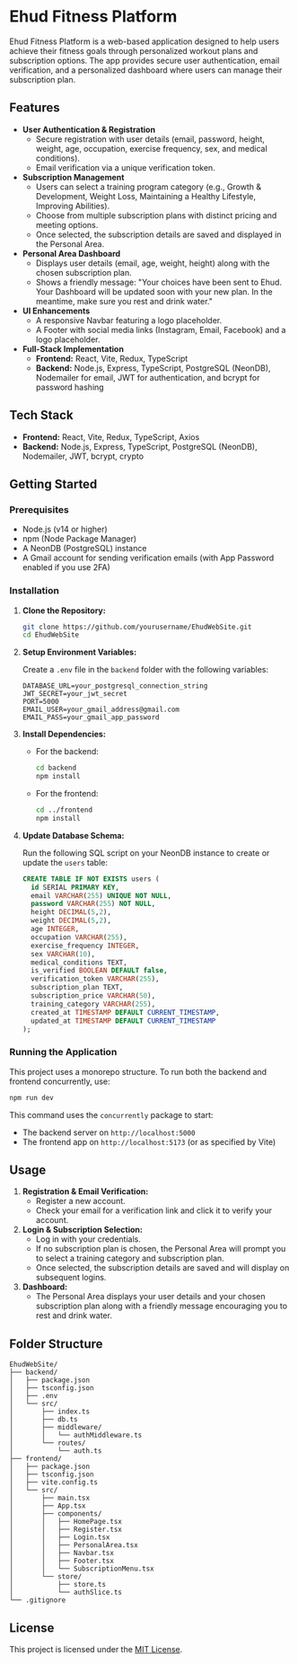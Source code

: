 # Ehud Fitness Platform

Ehud Fitness Platform is a web-based application designed to help users achieve their fitness goals through personalized workout plans and subscription options. The app provides secure user authentication, email verification, and a personalized dashboard where users can manage their subscription plan.

## Features

- **User Authentication & Registration**
  - Secure registration with user details (email, password, height, weight, age, occupation, exercise frequency, sex, and medical conditions).
  - Email verification via a unique verification token.
- **Subscription Management**
  - Users can select a training program category (e.g., Growth & Development, Weight Loss, Maintaining a Healthy Lifestyle, Improving Abilities).
  - Choose from multiple subscription plans with distinct pricing and meeting options.
  - Once selected, the subscription details are saved and displayed in the Personal Area.
- **Personal Area Dashboard**
  - Displays user details (email, age, weight, height) along with the chosen subscription plan.
  - Shows a friendly message: "Your choices have been sent to Ehud. Your Dashboard will be updated soon with your new plan. In the meantime, make sure you rest and drink water."
- **UI Enhancements**
  - A responsive Navbar featuring a logo placeholder.
  - A Footer with social media links (Instagram, Email, Facebook) and a logo placeholder.
- **Full-Stack Implementation**
  - **Frontend:** React, Vite, Redux, TypeScript
  - **Backend:** Node.js, Express, TypeScript, PostgreSQL (NeonDB), Nodemailer for email, JWT for authentication, and bcrypt for password hashing

## Tech Stack

- **Frontend:** React, Vite, Redux, TypeScript, Axios
- **Backend:** Node.js, Express, TypeScript, PostgreSQL (NeonDB), Nodemailer, JWT, bcrypt, crypto

## Getting Started

### Prerequisites

- Node.js (v14 or higher)
- npm (Node Package Manager)
- A NeonDB (PostgreSQL) instance
- A Gmail account for sending verification emails (with App Password enabled if you use 2FA)

### Installation

1. **Clone the Repository:**

   ```bash
   git clone https://github.com/yourusername/EhudWebSite.git
   cd EhudWebSite
   ```

2. **Setup Environment Variables:**

   Create a `.env` file in the `backend` folder with the following variables:

   ```env
   DATABASE_URL=your_postgresql_connection_string
   JWT_SECRET=your_jwt_secret
   PORT=5000
   EMAIL_USER=your_gmail_address@gmail.com
   EMAIL_PASS=your_gmail_app_password
   ```

3. **Install Dependencies:**

   - For the backend:
     ```bash
     cd backend
     npm install
     ```
   - For the frontend:
     ```bash
     cd ../frontend
     npm install
     ```

4. **Update Database Schema:**

   Run the following SQL script on your NeonDB instance to create or update the `users` table:

   ```sql
   CREATE TABLE IF NOT EXISTS users (
     id SERIAL PRIMARY KEY,
     email VARCHAR(255) UNIQUE NOT NULL,
     password VARCHAR(255) NOT NULL,
     height DECIMAL(5,2),
     weight DECIMAL(5,2),
     age INTEGER,
     occupation VARCHAR(255),
     exercise_frequency INTEGER,
     sex VARCHAR(10),
     medical_conditions TEXT,
     is_verified BOOLEAN DEFAULT false,
     verification_token VARCHAR(255),
     subscription_plan TEXT,
     subscription_price VARCHAR(50),
     training_category VARCHAR(255),
     created_at TIMESTAMP DEFAULT CURRENT_TIMESTAMP,
     updated_at TIMESTAMP DEFAULT CURRENT_TIMESTAMP
   );
   ```

### Running the Application

This project uses a monorepo structure. To run both the backend and frontend concurrently, use:

```bash
npm run dev
```

This command uses the `concurrently` package to start:
- The backend server on `http://localhost:5000`
- The frontend app on `http://localhost:5173` (or as specified by Vite)

## Usage

1. **Registration & Email Verification:**
   - Register a new account.
   - Check your email for a verification link and click it to verify your account.
2. **Login & Subscription Selection:**
   - Log in with your credentials.
   - If no subscription plan is chosen, the Personal Area will prompt you to select a training category and subscription plan.
   - Once selected, the subscription details are saved and will display on subsequent logins.
3. **Dashboard:**
   - The Personal Area displays your user details and your chosen subscription plan along with a friendly message encouraging you to rest and drink water.

## Folder Structure

```
EhudWebSite/
├── backend/
│   ├── package.json
│   ├── tsconfig.json
│   ├── .env
│   └── src/
│       ├── index.ts
│       ├── db.ts
│       ├── middleware/
│       │   └── authMiddleware.ts
│       └── routes/
│           └── auth.ts
├── frontend/
│   ├── package.json
│   ├── tsconfig.json
│   ├── vite.config.ts
│   └── src/
│       ├── main.tsx
│       ├── App.tsx
│       ├── components/
│       │   ├── HomePage.tsx
│       │   ├── Register.tsx
│       │   ├── Login.tsx
│       │   ├── PersonalArea.tsx
│       │   ├── Navbar.tsx
│       │   ├── Footer.tsx
│       │   └── SubscriptionMenu.tsx
│       └── store/
│           ├── store.ts
│           └── authSlice.ts
└── .gitignore
```



## License

This project is licensed under the [MIT License](LICENSE).


